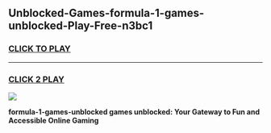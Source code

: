 
## Unblocked-Games-formula-1-games-unblocked-Play-Free-n3bc1
<h3>
<a href="https://premium76.site?title=formula-1-games-unblocked&ref=10A">CLICK TO PLAY</a></h3>
<hr>

<h3>
<a href="https://premium76.site?title=formula-1-games-unblocked&ref=10A">CLICK 2 PLAY</a>
  
</h3>

<a href="https://premium76.site?title=formula-1-games-unblocked&ref=10A"><img src="https://clearcache.store/games.png"></a>


**formula-1-games-unblocked games unblocked: Your Gateway to Fun and Accessible Online Gaming**
